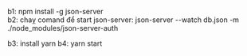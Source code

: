 b1: npm install -g json-server  
b2: chaỵ comand để  start json-server:  json-server --watch db.json -m ./node_modules/json-server-auth

b3: install yarn
b4: yarn start 